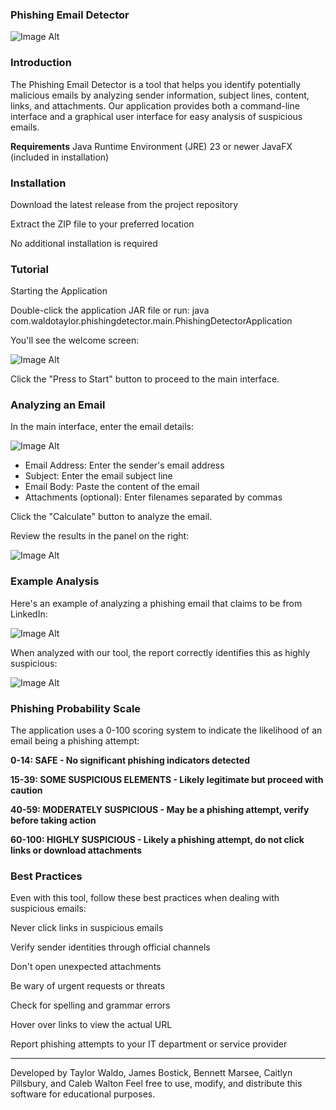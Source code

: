 ### Phishing Email Detector

![Image Alt](https://github.com/Taylorwaldo/PhishingEmailDetector/blob/077fbba69f4a480b4434c4ee5a933aeac7d5daf4/UTF-8Screenshot(110).png)

### Introduction
The Phishing Email Detector is a tool that helps you identify potentially malicious emails by analyzing sender information, subject lines, content, links, and attachments. Our application provides both a command-line interface and a graphical user interface for easy analysis of suspicious emails.

**Requirements**
Java Runtime Environment (JRE) 23 or newer
JavaFX (included in installation)

### Installation

Download the latest release from the project repository

Extract the ZIP file to your preferred location

No additional installation is required

### Tutorial
Starting the Application

Double-click the application JAR file or run: java com.waldotaylor.phishingdetector.main.PhishingDetectorApplication

You'll see the welcome screen:

![Image Alt](https://github.com/Taylorwaldo/PhishingEmailDetector/blob/077fbba69f4a480b4434c4ee5a933aeac7d5daf4/UTF-8Screenshot(110).png)

Click the "Press to Start" button to proceed to the main interface.

### Analyzing an Email

In the main interface, enter the email details:

![Image Alt](https://github.com/Taylorwaldo/PhishingEmailDetector/blob/main/UTF-8Screenshot(111).png?raw=true)

  - Email Address: Enter the sender's email address
  - Subject: Enter the email subject line
  - Email Body: Paste the content of the email
  - Attachments (optional): Enter filenames separated by commas


Click the "Calculate" button to analyze the email.

Review the results in the panel on the right:

![Image Alt](https://github.com/Taylorwaldo/PhishingEmailDetector/blob/main/UTF-8Screenshot(112).png?raw=true)

### Example Analysis
Here's an example of analyzing a phishing email that claims to be from LinkedIn:

![Image Alt](https://github.com/Taylorwaldo/PhishingEmailDetector/blob/main/Scam.png?raw=true)

When analyzed with our tool, the report correctly identifies this as highly suspicious:

![Image Alt](https://github.com/Taylorwaldo/PhishingEmailDetector/blob/main/resultExample.png?raw=true)

### Phishing Probability Scale
The application uses a 0-100 scoring system to indicate the likelihood of an email being a phishing attempt:

**0-14: SAFE - No significant phishing indicators detected**

**15-39: SOME SUSPICIOUS ELEMENTS - Likely legitimate but proceed with caution**

**40-59: MODERATELY SUSPICIOUS - May be a phishing attempt, verify before taking action**

**60-100: HIGHLY SUSPICIOUS - Likely a phishing attempt, do not click links or download attachments**

### Best Practices
Even with this tool, follow these best practices when dealing with suspicious emails:

Never click links in suspicious emails

Verify sender identities through official channels

Don't open unexpected attachments

Be wary of urgent requests or threats

Check for spelling and grammar errors

Hover over links to view the actual URL

Report phishing attempts to your IT department or service provider


----------------------------------------------------------------------------------------------------------------------
Developed by Taylor Waldo, James Bostick, Bennett Marsee, Caitlyn Pillsbury, and Caleb Walton
Feel free to use, modify, and distribute this software for educational purposes.
 
